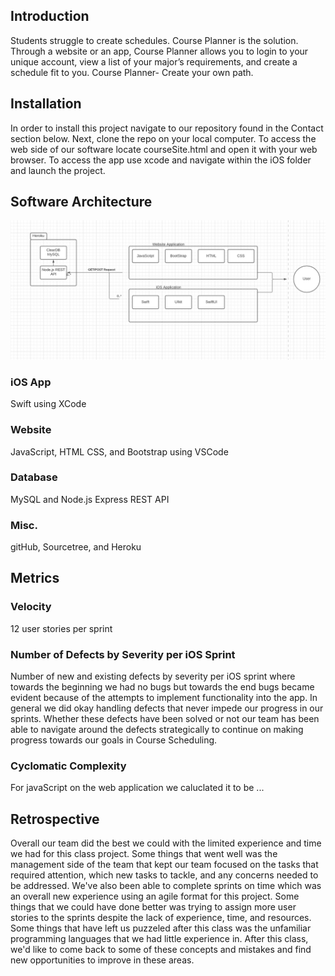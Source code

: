 ## Introduction
Students struggle to create schedules. Course Planner is the solution. Through a website or an app, Course Planner allows you to login to your unique account, view a list of your major’s requirements, and create a schedule fit to you. Course Planner- Create your own path.
## Installation
In order to install this project navigate to our repository found in the Contact section below. Next, clone the repo on your local computer. To access the web side of our software locate courseSite.html and open it with your web browser. To access the app use xcode and navigate within the iOS folder and launch the project.
## Software Architecture
![Software Architecture](SoftwareArchitecture.png)
### iOS App  
Swift using XCode  
### Website 
JavaScript, HTML CSS, and Bootstrap using VSCode  
### Database 
MySQL and Node.js Express REST API  
### Misc.
gitHub, Sourcetree, and Heroku  



## Metrics
### Velocity
12 user stories per sprint
### Number of Defects by Severity per iOS Sprint
Number of new and existing defects by severity per iOS sprint where towards the beginning we had no bugs but towards the end bugs became evident because of the attempts to implement functionality into the app. In general we did okay handling defects that never impede our progress in our sprints. Whether these defects have been solved or not our team has been able to navigate around the defects strategically to continue on making progress towards our goals in Course Scheduling.  
### Cyclomatic Complexity
For javaScript on the web application we caluclated it to be ...
## Retrospective
Overall our team did the best we could with the limited experience and time we had for this class project. Some things that went well was the management side of the team that kept our team focused on the tasks that required attention, which new tasks to tackle, and any concerns needed to be addressed. We've also been able to complete sprints on time which was an overall new experience using an agile format for this project. Some things that we could have done better was trying to assign more user stories to the sprints despite the lack of experience, time, and resources. Some things that have left us puzzeled after this class was the unfamiliar programming languages that we had little experience in. After this class, we'd like to come back to some of these concepts and mistakes and find new opportunities to improve in these areas. 
